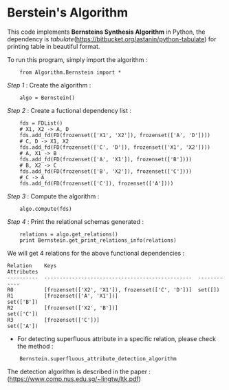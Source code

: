 Berstein's Algorithm
========================================
This code implements **Bernsteins Synthesis Algorithm** in Python, 
the dependency is *tabulate*(https://bitbucket.org/astanin/python-tabulate) 
for printing table in beautiful format.

To run this program, simply import the algorithm :
~~~~~~~~~~~~~~~~~~~~~~~~~~~~~~~~~
    from Algorithm.Bernstein import *
~~~~~~~~~~~~~~~~~~~~~~~~~~~~~~~~~
*Step 1* : Create the algorithm :
~~~~~~~~~~~~~~~~~~~~
    algo = Bernstein()
~~~~~~~~~~~~~~~~~~~~
*Step 2* : Create a fuctional dependency list :
~~~~{.python}
    fds = FDList()
    # X1, X2 -> A, D
    fds.add_fd(FD(frozenset(['X1', 'X2']), frozenset(['A', 'D'])))
    # C, D -> X1, X2
    fds.add_fd(FD(frozenset(['C', 'D']), frozenset(['X1', 'X2'])))
    # A, X1 -> B
    fds.add_fd(FD(frozenset(['A', 'X1']), frozenset(['B'])))
    # B, X2 -> C
    fds.add_fd(FD(frozenset(['B', 'X2']), frozenset(['C'])))
    # C -> A
    fds.add_fd(FD(frozenset(['C']), frozenset(['A'])))
~~~~
*Step 3* : Compute the algorithm :
~~~~~~~~~~~~~~~~~~~~
    algo.compute(fds)
~~~~~~~~~~~~~~~~~~~~
*Step 4* : Print the relational schemas generated :
~~~~{.python}
    relations = algo.get_relations()
    print Bernstein.get_print_relations_info(relations)
~~~~
We will get 4 relations for the above functional dependencies :

    Relation    Keys                                              Attributes
    ----------  ------------------------------------------------  ------------
    R0          [frozenset(['X2', 'X1']), frozenset(['C', 'D'])]  set([])
    R1          [frozenset(['A', 'X1'])]                          set(['B'])
    R2          [frozenset(['X2', 'B'])]                          set(['C'])
    R3          [frozenset(['C'])]                                set(['A'])

- For detecting superfluous attribute in a specific relation, please check the method :
~~~~~~~~~~~~~~~~~~~~~~~~
    Bernstein.superfluous_attribute_detection_algorithm
~~~~~~~~~~~~~~~~~~~~~~~~
The detection algorithm is described in the paper : (https://www.comp.nus.edu.sg/~lingtw/ltk.pdf)

